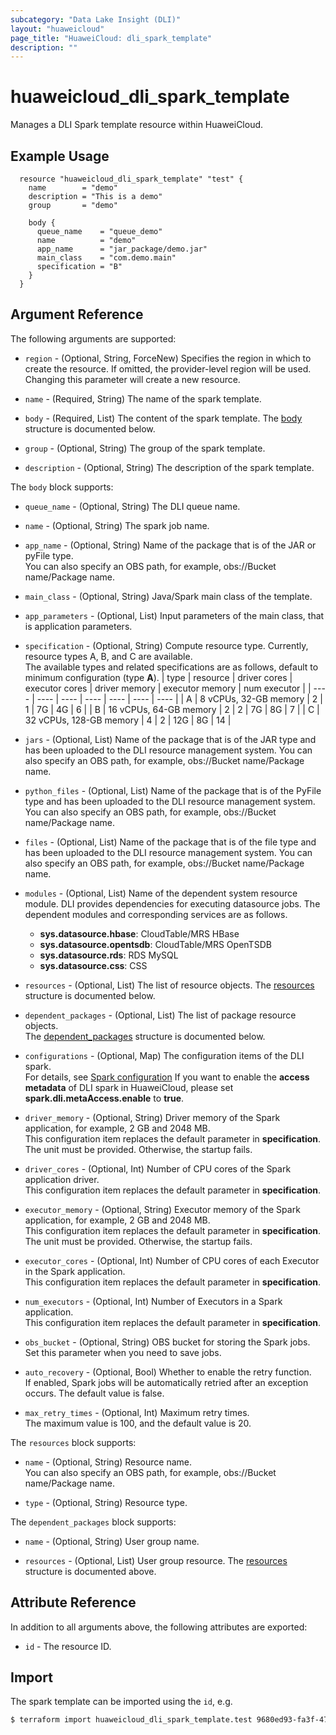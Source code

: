 ```yaml
---
subcategory: "Data Lake Insight (DLI)"
layout: "huaweicloud"
page_title: "HuaweiCloud: dli_spark_template"
description: ""
---
```


# huaweicloud_dli_spark_template

Manages a DLI Spark template resource within HuaweiCloud.  

## Example Usage

```hcl
  resource "huaweicloud_dli_spark_template" "test" {
    name        = "demo"
    description = "This is a demo"
    group       = "demo"

    body {
      queue_name    = "queue_demo"
      name          = "demo"
      app_name      = "jar_package/demo.jar"
      main_class    = "com.demo.main"
      specification = "B"
    }
  }
```

## Argument Reference

The following arguments are supported:

* `region` - (Optional, String, ForceNew) Specifies the region in which to create the resource.
  If omitted, the provider-level region will be used. Changing this parameter will create a new resource.

* `name` - (Required, String) The name of the spark template.

* `body` - (Required, List) The content of the spark template.
  The [body](#SparkTemplate_body) structure is documented below.

* `group` - (Optional, String) The group of the spark template.

* `description` - (Optional, String) The description of the spark template.

<a name="SparkTemplate_body"></a>
The `body` block supports:

* `queue_name` - (Optional, String) The DLI queue name.

* `name` - (Optional, String) The spark job name.

* `app_name` - (Optional, String) Name of the package that is of the JAR or pyFile type.  
  You can also specify an OBS path, for example, obs://Bucket name/Package name.

* `main_class` - (Optional, String) Java/Spark main class of the template.

* `app_parameters` - (Optional, List) Input parameters of the main class, that is application parameters.

* `specification` - (Optional, String) Compute resource type. Currently, resource types A, B, and C are available.  
  The available types and related specifications are as follows, default to minimum configuration (type **A**).
  | type | resource | driver cores | executor cores | driver memory | executor memory | num executor |
  | ---- | ---- | ---- | ---- | ---- | ---- | ---- |
  | A | 8 vCPUs, 32-GB memory | 2 | 1 | 7G | 4G | 6 |
  | B | 16 vCPUs, 64-GB memory | 2 | 2 | 7G | 8G | 7 |
  | C | 32 vCPUs, 128-GB memory | 4 | 2 | 12G | 8G | 14 |

* `jars` - (Optional, List) Name of the package that is of the JAR type and has been uploaded to the DLI
  resource management system. You can also specify an OBS path, for example, obs://Bucket name/Package name.

* `python_files` - (Optional, List) Name of the package that is of the PyFile type and has been uploaded to the DLI
  resource management system. You can also specify an OBS path, for example, obs://Bucket name/Package name.

* `files` - (Optional, List) Name of the package that is of the file type and has been uploaded to the
  DLI resource management system. You can also specify an OBS path, for example, obs://Bucket name/Package name.

* `modules` - (Optional, List) Name of the dependent system resource module.
  DLI provides dependencies for executing datasource jobs.
  The dependent modules and corresponding services are as follows.
    + **sys.datasource.hbase**: CloudTable/MRS HBase
    + **sys.datasource.opentsdb**: CloudTable/MRS OpenTSDB
    + **sys.datasource.rds**: RDS MySQL
    + **sys.datasource.css**: CSS

* `resources` - (Optional, List) The list of resource objects.
  The [resources](#SparkTemplate_Resources) structure is documented below.

* `dependent_packages` - (Optional, List) The list of package resource objects.  
  The [dependent_packages](#SparkTemplate_Dependent_packages) structure is documented below.

* `configurations` - (Optional, Map) The configuration items of the DLI spark.  
  For details, see [Spark configuration](https://spark.apache.org/docs/latest/configuration.html)
  If you want to enable the **access metadata** of DLI spark in HuaweiCloud, please set
  **spark.dli.metaAccess.enable** to **true**.

* `driver_memory` - (Optional, String) Driver memory of the Spark application, for example, 2 GB and 2048 MB.  
  This configuration item replaces the default parameter in **specification**.
  The unit must be provided. Otherwise, the startup fails.

* `driver_cores` - (Optional, Int) Number of CPU cores of the Spark application driver.  
  This configuration item replaces the default parameter in **specification**.

* `executor_memory` - (Optional, String) Executor memory of the Spark application, for example, 2 GB and 2048 MB.  
  This configuration item replaces the default parameter in **specification**.
  The unit must be provided. Otherwise, the startup fails.

* `executor_cores` - (Optional, Int) Number of CPU cores of each Executor in the Spark application.  
  This configuration item replaces the default parameter in **specification**.

* `num_executors` - (Optional, Int) Number of Executors in a Spark application.  
  This configuration item replaces the default parameter in **specification**.

* `obs_bucket` - (Optional, String) OBS bucket for storing the Spark jobs.  
  Set this parameter when you need to save jobs.

* `auto_recovery` - (Optional, Bool) Whether to enable the retry function.  
  If enabled, Spark jobs will be automatically retried after an exception occurs.
  The default value is false.

* `max_retry_times` - (Optional, Int) Maximum retry times.  
  The maximum value is 100, and the default value is 20.

<a name="SparkTemplate_Resources"></a>
The `resources` block supports:

* `name` - (Optional, String) Resource name.  
 You can also specify an OBS path, for example, obs://Bucket name/Package name.

* `type` - (Optional, String) Resource type.

<a name="SparkTemplate_Dependent_packages"></a>
The `dependent_packages` block supports:

* `name` - (Optional, String) User group name.

* `resources` - (Optional, List) User group resource.
The [resources](#SparkTemplate_Resources) structure is documented above.

## Attribute Reference

In addition to all arguments above, the following attributes are exported:

* `id` - The resource ID.

## Import

The spark template can be imported using the `id`, e.g.

```bash
$ terraform import huaweicloud_dli_spark_template.test 9680ed93-fa3f-47e5-8471-ff6e7e1a6499
```
